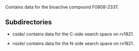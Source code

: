 Contains data for the bioactive compound F0808-2337.

## Subdirectories

- cside/ contains data for the C-side search space on rv1821.

- nside/ contains data for the N-side search space on rv1821.


